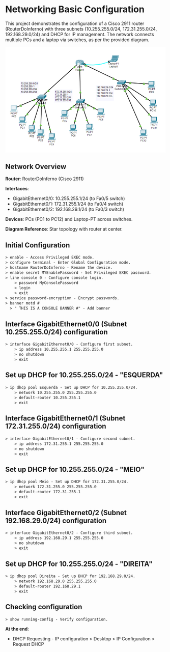 # Networking Basic Configuration
This project demonstrates the configuration of a Cisco 2911 router (RouterDoInferno) with three subnets (10.255.255.0/24, 172.31.255.0/24, 192.168.29.0/24) and DHCP for IP management. 
The network connects multiple PCs and a laptop via switches, as per the provided diagram.
  
![alt text](https://github.com/jmoreira01/Network-Cybersecurity-Course-Portfolio/blob/main/topology.webp)

## Network Overview

**Router**: RouterDoInferno (Cisco 2911)

**Interfaces**:
- GigabitEthernet0/0: 10.255.255.1/24 (to Fa0/5 switch)
- GigabitEthernet0/1: 172.31.255.1/24 (to Fa0/4 switch)
- GigabitEthernet0/2: 192.168.29.1/24 (to Fa0/3 switch)

**Devices**: PCs (PC1 to PC12) and Laptop-PT across switches.

**Diagram Reference**: Star topology with router at center.

## Initial Configuration
```
> enable - Access Privileged EXEC mode.
> configure terminal - Enter Global Configuration mode.
> hostname RouterDoInferno - Rename the device.
> enable secret MYEnablePassword - Set Privileged EXEC password.
> line console 0 - Configure console login.
    > password MyConsolePassword
    > login
    > exit
> service password-encryption - Encrypt passwords.
> banner motd #
  > " THIS IS A CONSOLE BANNER #" - Add banner
```
## Interface GigabitEthernet0/0 (Subnet 10.255.255.0/24) configuration
```
> interface GigabitEthernet0/0 - Configure first subnet.
    > ip address 10.255.255.1 255.255.255.0
    > no shutdown
    > exit
```
## Set up DHCP for 10.255.255.0/24 - "ESQUERDA"
```
> ip dhcp pool Esquerda - Set up DHCP for 10.255.255.0/24.
    > network 10.255.255.0 255.255.255.0
    > default-router 10.255.255.1
    > exit
```
## Interface GigabitEthernet0/1 (Subnet 172.31.255.0/24) configuration
```
> interface GigabitEthernet0/1 - Configure second subnet.
    > ip address 172.31.255.1 255.255.255.0
    > no shutdown
    > exit
```
## Set up DHCP for 10.255.255.0/24 - "MEIO"
```
> ip dhcp pool Meio - Set up DHCP for 172.31.255.0/24.
    > network 172.31.255.0 255.255.255.0
    > default-router 172.31.255.1
    > exit
```
## Interface GigabitEthernet0/2 (Subnet 192.168.29.0/24) configuration
```
> interface GigabitEthernet0/2 - Configure third subnet.
    > ip address 192.168.29.1 255.255.255.0
    > no shutdown
    > exit
```
## Set up DHCP for 10.255.255.0/24 - "DIREITA"
```
> ip dhcp pool Direita - Set up DHCP for 192.168.29.0/24.
    > network 192.168.29.0 255.255.255.0
    > default-router 192.168.29.1
    > exit
```
## Checking configuration 
```
> show running-config - Verify configuration.
```

**At the end**:

* DHCP Requesting - IP configuration > Desktop > IP Configuration > Request DHCP
